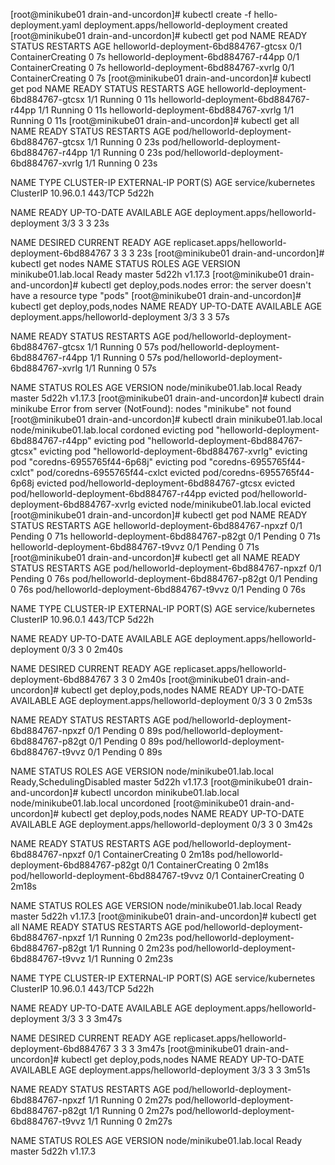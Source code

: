 [root@minikube01 drain-and-uncordon]# kubectl create -f hello-deployment.yaml
deployment.apps/helloworld-deployment created
[root@minikube01 drain-and-uncordon]# kubectl get pod
NAME                                    READY   STATUS              RESTARTS   AGE
helloworld-deployment-6bd884767-gtcsx   0/1     ContainerCreating   0          7s
helloworld-deployment-6bd884767-r44pp   0/1     ContainerCreating   0          7s
helloworld-deployment-6bd884767-xvrlg   0/1     ContainerCreating   0          7s
[root@minikube01 drain-and-uncordon]# kubectl get pod
NAME                                    READY   STATUS    RESTARTS   AGE
helloworld-deployment-6bd884767-gtcsx   1/1     Running   0          11s
helloworld-deployment-6bd884767-r44pp   1/1     Running   0          11s
helloworld-deployment-6bd884767-xvrlg   1/1     Running   0          11s
[root@minikube01 drain-and-uncordon]# kubectl get all
NAME                                        READY   STATUS    RESTARTS   AGE
pod/helloworld-deployment-6bd884767-gtcsx   1/1     Running   0          23s
pod/helloworld-deployment-6bd884767-r44pp   1/1     Running   0          23s
pod/helloworld-deployment-6bd884767-xvrlg   1/1     Running   0          23s

NAME                 TYPE        CLUSTER-IP   EXTERNAL-IP   PORT(S)   AGE
service/kubernetes   ClusterIP   10.96.0.1    <none>        443/TCP   5d22h

NAME                                    READY   UP-TO-DATE   AVAILABLE   AGE
deployment.apps/helloworld-deployment   3/3     3            3           23s

NAME                                              DESIRED   CURRENT   READY   AGE
replicaset.apps/helloworld-deployment-6bd884767   3         3         3       23s
[root@minikube01 drain-and-uncordon]# kubectl get nodes
NAME                   STATUS   ROLES    AGE     VERSION
minikube01.lab.local   Ready    master   5d22h   v1.17.3
[root@minikube01 drain-and-uncordon]# kubectl get deploy,pods.nodes
error: the server doesn't have a resource type "pods"
[root@minikube01 drain-and-uncordon]# kubectl get deploy,pods,nodes
NAME                                    READY   UP-TO-DATE   AVAILABLE   AGE
deployment.apps/helloworld-deployment   3/3     3            3           57s

NAME                                        READY   STATUS    RESTARTS   AGE
pod/helloworld-deployment-6bd884767-gtcsx   1/1     Running   0          57s
pod/helloworld-deployment-6bd884767-r44pp   1/1     Running   0          57s
pod/helloworld-deployment-6bd884767-xvrlg   1/1     Running   0          57s

NAME                        STATUS   ROLES    AGE     VERSION
node/minikube01.lab.local   Ready    master   5d22h   v1.17.3
[root@minikube01 drain-and-uncordon]# kubectl drain minikube
Error from server (NotFound): nodes "minikube" not found
[root@minikube01 drain-and-uncordon]# kubectl drain minikube01.lab.local
node/minikube01.lab.local cordoned
evicting pod "helloworld-deployment-6bd884767-r44pp"
evicting pod "helloworld-deployment-6bd884767-gtcsx"
evicting pod "helloworld-deployment-6bd884767-xvrlg"
evicting pod "coredns-6955765f44-6p68j"
evicting pod "coredns-6955765f44-cxlct"
pod/coredns-6955765f44-cxlct evicted
pod/coredns-6955765f44-6p68j evicted
pod/helloworld-deployment-6bd884767-gtcsx evicted
pod/helloworld-deployment-6bd884767-r44pp evicted
pod/helloworld-deployment-6bd884767-xvrlg evicted
node/minikube01.lab.local evicted
[root@minikube01 drain-and-uncordon]# kubectl get pod
NAME                                    READY   STATUS    RESTARTS   AGE
helloworld-deployment-6bd884767-npxzf   0/1     Pending   0          71s
helloworld-deployment-6bd884767-p82gt   0/1     Pending   0          71s
helloworld-deployment-6bd884767-t9vvz   0/1     Pending   0          71s
[root@minikube01 drain-and-uncordon]# kubectl get all
NAME                                        READY   STATUS    RESTARTS   AGE
pod/helloworld-deployment-6bd884767-npxzf   0/1     Pending   0          76s
pod/helloworld-deployment-6bd884767-p82gt   0/1     Pending   0          76s
pod/helloworld-deployment-6bd884767-t9vvz   0/1     Pending   0          76s

NAME                 TYPE        CLUSTER-IP   EXTERNAL-IP   PORT(S)   AGE
service/kubernetes   ClusterIP   10.96.0.1    <none>        443/TCP   5d22h

NAME                                    READY   UP-TO-DATE   AVAILABLE   AGE
deployment.apps/helloworld-deployment   0/3     3            0           2m40s

NAME                                              DESIRED   CURRENT   READY   AGE
replicaset.apps/helloworld-deployment-6bd884767   3         3         0       2m40s
[root@minikube01 drain-and-uncordon]# kubectl get deploy,pods,nodes
NAME                                    READY   UP-TO-DATE   AVAILABLE   AGE
deployment.apps/helloworld-deployment   0/3     3            0           2m53s

NAME                                        READY   STATUS    RESTARTS   AGE
pod/helloworld-deployment-6bd884767-npxzf   0/1     Pending   0          89s
pod/helloworld-deployment-6bd884767-p82gt   0/1     Pending   0          89s
pod/helloworld-deployment-6bd884767-t9vvz   0/1     Pending   0          89s

NAME                        STATUS                     ROLES    AGE     VERSION
node/minikube01.lab.local   Ready,SchedulingDisabled   master   5d22h   v1.17.3
[root@minikube01 drain-and-uncordon]# kubectl uncordon minikube01.lab.local
node/minikube01.lab.local uncordoned
[root@minikube01 drain-and-uncordon]# kubectl get deploy,pods,nodes
NAME                                    READY   UP-TO-DATE   AVAILABLE   AGE
deployment.apps/helloworld-deployment   0/3     3            0           3m42s

NAME                                        READY   STATUS              RESTARTS   AGE
pod/helloworld-deployment-6bd884767-npxzf   0/1     ContainerCreating   0          2m18s
pod/helloworld-deployment-6bd884767-p82gt   0/1     ContainerCreating   0          2m18s
pod/helloworld-deployment-6bd884767-t9vvz   0/1     ContainerCreating   0          2m18s

NAME                        STATUS   ROLES    AGE     VERSION
node/minikube01.lab.local   Ready    master   5d22h   v1.17.3
[root@minikube01 drain-and-uncordon]# kubectl get all
NAME                                        READY   STATUS    RESTARTS   AGE
pod/helloworld-deployment-6bd884767-npxzf   1/1     Running   0          2m23s
pod/helloworld-deployment-6bd884767-p82gt   1/1     Running   0          2m23s
pod/helloworld-deployment-6bd884767-t9vvz   1/1     Running   0          2m23s

NAME                 TYPE        CLUSTER-IP   EXTERNAL-IP   PORT(S)   AGE
service/kubernetes   ClusterIP   10.96.0.1    <none>        443/TCP   5d22h

NAME                                    READY   UP-TO-DATE   AVAILABLE   AGE
deployment.apps/helloworld-deployment   3/3     3            3           3m47s

NAME                                              DESIRED   CURRENT   READY   AGE
replicaset.apps/helloworld-deployment-6bd884767   3         3         3       3m47s
[root@minikube01 drain-and-uncordon]# kubectl get deploy,pods,nodes
NAME                                    READY   UP-TO-DATE   AVAILABLE   AGE
deployment.apps/helloworld-deployment   3/3     3            3           3m51s

NAME                                        READY   STATUS    RESTARTS   AGE
pod/helloworld-deployment-6bd884767-npxzf   1/1     Running   0          2m27s
pod/helloworld-deployment-6bd884767-p82gt   1/1     Running   0          2m27s
pod/helloworld-deployment-6bd884767-t9vvz   1/1     Running   0          2m27s

NAME                        STATUS   ROLES    AGE     VERSION
node/minikube01.lab.local   Ready    master   5d22h   v1.17.3

